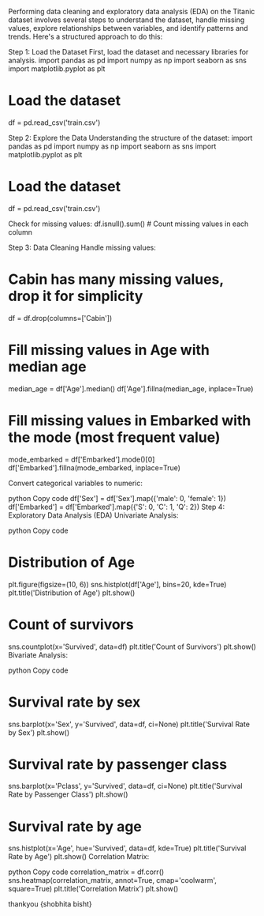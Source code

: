 Performing data cleaning and exploratory data analysis (EDA) on the Titanic dataset involves several steps to understand the dataset, handle missing values, explore relationships between variables, and identify patterns and trends. Here's a structured approach to do this:

Step 1: Load the Dataset
First, load the dataset and necessary libraries for analysis.
import pandas as pd
import numpy as np
import seaborn as sns
import matplotlib.pyplot as plt

# Load the dataset
df = pd.read_csv('train.csv')

Step 2: Explore the Data
Understanding the structure of the dataset:
import pandas as pd
import numpy as np
import seaborn as sns
import matplotlib.pyplot as plt

# Load the dataset
df = pd.read_csv('train.csv')

Check for missing values:
df.isnull().sum()  # Count missing values in each column

Step 3: Data Cleaning
Handle missing values:
# Cabin has many missing values, drop it for simplicity
df = df.drop(columns=['Cabin'])

# Fill missing values in Age with median age
median_age = df['Age'].median()
df['Age'].fillna(median_age, inplace=True)

# Fill missing values in Embarked with the mode (most frequent value)
mode_embarked = df['Embarked'].mode()[0]
df['Embarked'].fillna(mode_embarked, inplace=True)

Convert categorical variables to numeric:

python
Copy code
df['Sex'] = df['Sex'].map({'male': 0, 'female': 1})
df['Embarked'] = df['Embarked'].map({'S': 0, 'C': 1, 'Q': 2})
Step 4: Exploratory Data Analysis (EDA)
Univariate Analysis:

python
Copy code
# Distribution of Age
plt.figure(figsize=(10, 6))
sns.histplot(df['Age'], bins=20, kde=True)
plt.title('Distribution of Age')
plt.show()

# Count of survivors
sns.countplot(x='Survived', data=df)
plt.title('Count of Survivors')
plt.show()
Bivariate Analysis:

python
Copy code
# Survival rate by sex
sns.barplot(x='Sex', y='Survived', data=df, ci=None)
plt.title('Survival Rate by Sex')
plt.show()

# Survival rate by passenger class
sns.barplot(x='Pclass', y='Survived', data=df, ci=None)
plt.title('Survival Rate by Passenger Class')
plt.show()

# Survival rate by age
sns.histplot(x='Age', hue='Survived', data=df, kde=True)
plt.title('Survival Rate by Age')
plt.show()
Correlation Matrix:

python
Copy code
correlation_matrix = df.corr()
sns.heatmap(correlation_matrix, annot=True, cmap='coolwarm', square=True)
plt.title('Correlation Matrix')
plt.show()




thankyou
{shobhita bisht}
